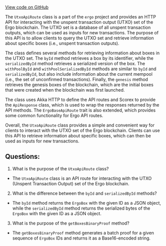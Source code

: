 [View code on GitHub](https://github.com/ergoplatform/ergo/src/main/scala/org/ergoplatform/http/api/UtxoApiRoute.scala)

The `UtxoApiRoute` class is a part of the `ergo` project and provides an HTTP API for interacting with the unspent transaction output (UTXO) set of the Ergo blockchain. The UTXO set is a database of all unspent transaction outputs, which can be used as inputs for new transactions. The purpose of this API is to allow clients to query the UTXO set and retrieve information about specific boxes (i.e., unspent transaction outputs).

The class defines several methods for retrieving information about boxes in the UTXO set. The `byId` method retrieves a box by its identifier, while the `serializedById` method retrieves a serialized version of the box. The `withPoolById` and `withPoolSerializedById` methods are similar to `byId` and `serializedById`, but also include information about the current mempool (i.e., the set of unconfirmed transactions). Finally, the `genesis` method retrieves the genesis boxes of the blockchain, which are the initial boxes that were created when the blockchain was first launched.

The class uses Akka HTTP to define the API routes and Scorex to provide the `ApiResponse` class, which is used to wrap the responses returned by the API methods. The `ErgoBaseApiRoute` trait is also extended, which provides some common functionality for Ergo API routes.

Overall, the `UtxoApiRoute` class provides a simple and convenient way for clients to interact with the UTXO set of the Ergo blockchain. Clients can use this API to retrieve information about specific boxes, which can then be used as inputs for new transactions.
## Questions: 
 1. What is the purpose of the `UtxoApiRoute` class?
- The `UtxoApiRoute` class is an API route for interacting with the UTXO (Unspent Transaction Output) set of the Ergo blockchain.

2. What is the difference between the `byId` and `serializedById` methods?
- The `byId` method returns the `ErgoBox` with the given ID as a JSON object, while the `serializedById` method returns the serialized bytes of the `ErgoBox` with the given ID as a JSON object.

3. What is the purpose of the `getBoxesBinaryProof` method?
- The `getBoxesBinaryProof` method generates a batch proof for a given sequence of `ErgoBox` IDs and returns it as a Base16-encoded string.